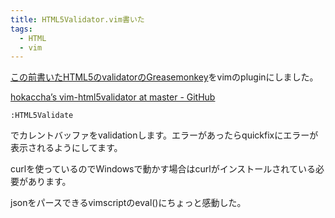 ```yaml
---
title: HTML5Validator.vim書いた
tags: 
  - HTML
  - vim
---
```


[この前書いたHTML5のvalidatorのGreasemonkey](/archive/2010/03/15091949.html)をvimのpluginにしました。

[hokaccha’s vim-html5validator at master - GitHub](https://github.com/hokaccha/vim-html5validator)

    :HTML5Validate

でカレントバッファをvalidationします。エラーがあったらquickfixにエラーが表示されるようにしてます。

curlを使っているのでWindowsで動かす場合はcurlがインストールされている必要があります。

jsonをパースできるvimscriptのeval()にちょっと感動した。
